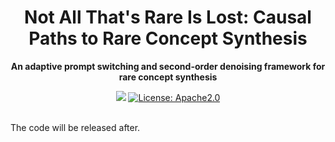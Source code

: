 <div id="top" align="center">

<h1>Not All That's Rare Is Lost: Causal Paths to Rare Concept Synthesis</h1>

<p><strong>An adaptive prompt switching and second-order denoising framework for rare concept synthesis</strong></p>

<a href="https://arxiv.org/abs/2505.20808"><img src="https://img.shields.io/badge/arXiv-2505.20808-<color>"></a>
<a href="#citation">
  <img alt="License: Apache2.0" src="https://img.shields.io/badge/license-Apache%202.0-blue.svg"/>
</a><br/><br/>

</div>

The code will be released after.
